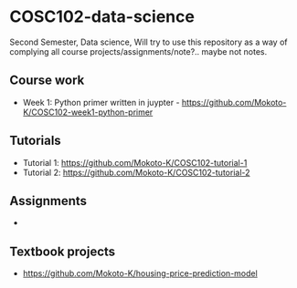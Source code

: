 # COSC102-data-science
Second Semester, Data science, Will try to use this repository as a way of complying all course projects/assignments/note?.. maybe not notes.

## Course work
- Week 1: Python primer written in juypter - https://github.com/Mokoto-K/COSC102-week1-python-primer

## Tutorials
- Tutorial 1: https://github.com/Mokoto-K/COSC102-tutorial-1
- Tutorial 2: https://github.com/Mokoto-K/COSC102-tutorial-2
## Assignments
-

## Textbook projects
- https://github.com/Mokoto-K/housing-price-prediction-model
